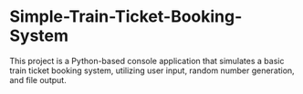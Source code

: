 # Simple-Train-Ticket-Booking-System
This project is a Python-based console application that simulates a basic train ticket booking system, utilizing user input, random number generation, and file output.
